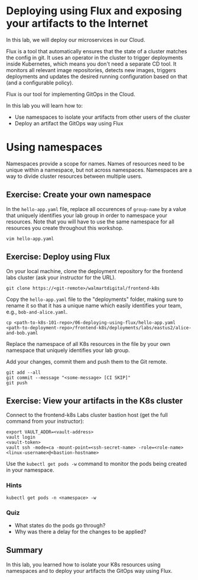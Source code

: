 # Deploying using Flux and exposing your artifacts to the Internet

In this lab, we will deploy our microservices in our Cloud.

Flux is a tool that automatically ensures that the state of a cluster matches the config in git. It uses an operator in the cluster to trigger deployments inside Kubernetes, which means you don't need a separate CD tool. It monitors all relevant image repositories, detects new images, triggers deployments and updates the desired running configuration based on that (and a configurable policy).

Flux is our tool for implementing GitOps in the Cloud.

In this lab you will learn how to:

* Use namespaces to isolate your artifacts from other users of the cluster
* Deploy an artifact the GitOps way using Flux

# Using namespaces 

Namespaces provide a scope for names. Names of resources need to be unique within a namespace, but not across namespaces. Namespaces are a way to divide cluster resources between multiple users.

## Exercise: Create your own namespace

In the `hello-app.yaml` file, replace all occurences of `group-name` by a value that uniquely identifies your lab group in order to namespace your resources. Note that you will have to use the same namespace for all resources you create throughout this workshop.

```
vim hello-app.yaml
```

## Exercise: Deploy using Flux

On your local machine, clone the deployment repository for the frontend labs cluster (ask your instructor for the URL).

```
git clone https://<git-remote>/walmartdigital/frontend-k8s
```

Copy the `hello-app.yaml` file to the "deployments" folder, making sure to rename it so that it has a unique name which easily identifies your team, e.g., `bob-and-alice.yaml`.

```
cp <path-to-k8s-101-repo>/06-deploying-using-flux/hello-app.yaml <path-to-deployment-repo>/frontend-k8s/deployments/labs/eastus2/alice-and-bob.yaml
```

Replace the namespace of all K8s resources in the file by your own namespace that uniquely identifies your lab group.

Add your changes, commit them and push them to the Git remote.

```
git add --all
git commit --message "<some-message> [CI SKIP]"
git push
```

## Exercise: View your artifacts in the K8s cluster

Connect to the frontend-k8s Labs cluster bastion host (get the full command from your instructor):

```
export VAULT_ADDR=<vault-address>
vault login
<vault-token>
vault ssh -mode=ca -mount-point=<ssh-secret-name> -role=<role-name> <linux-username>@<bastion-hostname>
```

Use the `kubectl get pods -w` command to monitor the pods being created in your namespace.

### Hints

```
kubectl get pods -n <namespace> -w
```

### Quiz

* What states do the pods go through?
* Why was there a delay for the changes to be applied?

## Summary

In this lab, you learned how to isolate your K8s resources using namespaces and to deploy your artifacts the GitOps way using Flux.